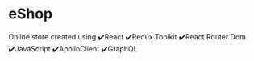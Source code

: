 # eShop
Online store created using ✔️React ✔️Redux Toolkit ✔️React Router Dom ✔️JavaScript ✔️ApolloClient ✔️GraphQL
